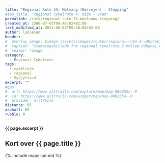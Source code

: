 ```yaml
---
title: "Regional Rute 35: Mølvang (Hærvejen) - Stepping"
#seo_title: "Regional cykelrute 4: Ribe - Gram"
permalink: /rute/regional-rute-35-moelvang-stepping/
created_at: 2006-07-03T09:48:02+02:00
last_modified_at: 2021-06-03T09:48:02+02:00
author: lsolesen
header:
#  overlay_image: &image /assets/images/routes/regional-rute-3-udbyhoej-hornslet.jpg
#  caption: "Stemningsbillede fra regional cykelrute 3 mellem Udbyhøj og Hornslet"
#  teaser: *image
category:
  - Regional Cykelrute
tags:
  - cykelrute
  - regional
  - Sydjylland
excerpt: ""
#gps:
#  url: https://www.alltrails.com/explore/map/map-08b255a--9
#  id: https://www.alltrails.com/widget/map/map-08b255a--9
#  provider: alltrails
distance: 65
asphalt: 65
rubble: 0
---
```


**{{ page.excerpt }}**

## Kort over {{ page.title }}

{% include maps-ad.md %}
